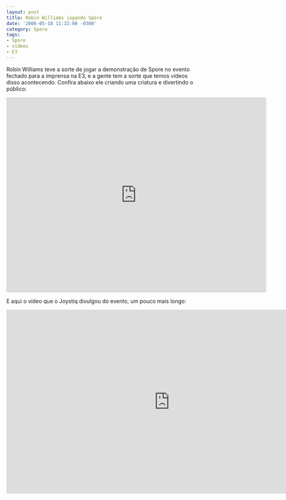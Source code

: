 ```yaml
---
layout: post
title: Robin Williams jogando Spore
date: '2006-05-18 11:32:00 -0300'
category: Spore
tags:
- Spore
- vídeos
- E3
---
```

Robin Williams teve a sorte de jogar a demonstração de Spore no evento fechado para a imprensa na E3, e a gente tem a sorte que temos vídeos disso acontecendo. Confira abaixo ele criando uma criatura e divertindo o público:

<iframe width="680" height="510" src="https://www.youtube-nocookie.com/embed/vHX3WbetnJQ" frameborder="0" allow="accelerometer; autoplay; encrypted-media; gyroscope; picture-in-picture" allowfullscreen></iframe>

E aqui o vídeo que o Joystiq divulgou do evento, um pouco mais longo:

<iframe width="854" height="481" src="https://www.youtube-nocookie.com/embed/V5TXEUiR1Xk" frameborder="0" allow="accelerometer; autoplay; encrypted-media; gyroscope; picture-in-picture" allowfullscreen></iframe>